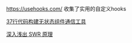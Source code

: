 https://usehooks.com/    收集了实用的自定义hooks

[37行代码构建无状态组件通信工具]([https://github.com/ryouaki/Blogs/blob/master/Web/37%E8%A1%8C%E4%BB%A3%E7%A0%81%E6%9E%84%E5%BB%BA%E6%97%A0%E7%8A%B6%E6%80%81%E7%BB%84%E4%BB%B6%E9%80%9A%E4%BF%A1%E5%B7%A5%E5%85%B7--%E8%AE%A9%E6%81%BC%E4%BA%BA%E7%9A%84Vuex%E5%92%8CRedux%E6%BB%9A%E8%9B%8B%E5%90%A7%EF%BC%81.md](https://github.com/ryouaki/Blogs/blob/master/Web/37行代码构建无状态组件通信工具--让恼人的Vuex和Redux滚蛋吧！.md))

[深入浅出 SWR 原理](https://github.com/chenbin92/swr-source-code)
